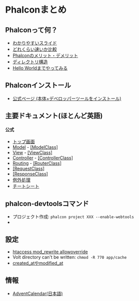 # Phalconまとめ

## Phalconって何？
- [わかりやすいスライド](http://www.slideshare.net/c-ucu/phalcon-php-sense-of-use-php-2015)
- [どれくらい速いか比較](http://blog.a-way-out.net/blog/2015/03/26/php-framework-benchmark/)
- [Phalconのメリット・デメリット](http://wp.tech-style.info/archives/655)
- [ディレクトリ構造](https://thinkit.co.jp/story/2014/08/08/5169)
- [Hello Worldまでやってみる](https://thinkit.co.jp/story/2014/07/09/5084)


## Phalconインストール
- [公式ページ (本体+デベロッパーツールをインストール)](https://phalconphp.com/ja/download)


## 主要ドキュメント(ほとんど英語)
#### 公式
- [トップ画面](https://docs.phalconphp.com/ja/latest/index.html)
- [Model](https://docs.phalconphp.com/ja/latest/reference/models.html) - [[ModelClass]](https://docs.phalconphp.com/ja/latest/api/Phalcon_Mvc_Model.html)
- [View](https://docs.phalconphp.com/ja/latest/reference/views.html) - [[ViewClass]](https://docs.phalconphp.com/ja/latest/api/Phalcon_Mvc_View.html)
- [Controller](https://docs.phalconphp.com/ja/latest/reference/controllers.html) - [[ControllerClass]](https://docs.phalconphp.com/ja/latest/api/Phalcon_Mvc_Controller.html)
- [Routing](https://docs.phalconphp.com/ja/latest/reference/routing.html) - [[RouterClass]](https://docs.phalconphp.com/ja/latest/api/Phalcon_Mvc_Router.html)
- [[RequestClass]](https://docs.phalconphp.com/ja/latest/api/Phalcon_Http_Request.html)
- [[ResponseClass]](https://docs.phalconphp.com/ja/latest/api/Phalcon_Http_Response.html)
- [例外処理](https://docs.phalconphp.com/ja/latest/reference/debug.html#id2)
- [チートシート](http://phalcon.io/cheat-sheet/)

## phalcon-devtoolsコマンド
- プロジェクト作成: `phalcon project XXX --enable-webtools`
- 


## 設定
- [htaccess mod_rewrite allowoverride](http://www.nurs.or.jp/~sug/homep/rewrite/rewrite15.htm)
- Volt directory can't be written: `chmod -R 770 app/cache` 
- [created_atやmodified_at](http://qiita.com/nise_nabe/items/1036522c4352e3ec70da)

## 情報
- [AdventCalendar(日本語)](http://knowledge.sakura.ad.jp/beginner/2813/)